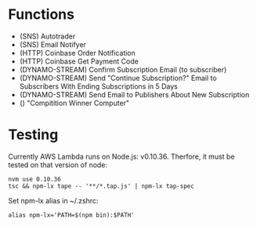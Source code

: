 # Functions
 
  * (SNS) Autotrader
  * (SNS) Email Notifyer
  * (HTTP) Coinbase Order Notification
  * (HTTP) Coinbase Get Payment Code
  * (DYNAMO-STREAM) Confirm Subscription Email (to subscriber)
  * (DYNAMO-STREAM) Send "Continue Subscription?" Email to Subscribers With Ending Subscriptions in 5 Days
  * (DYNAMO-STREAM) Send Email to Publishers About New Subscription
  * () "Compitition Winner Computer"

# Testing

Currently AWS Lambda runs on Node.js: v0.10.36. Therfore, it must be tested on that version of node:

    nvm use 0.10.36
    tsc && npm-lx tape -- '**/*.tap.js' | npm-lx tap-spec
    
Set npm-lx alias in ~/.zshrc:

    alias npm-lx='PATH=$(npm bin):$PATH'